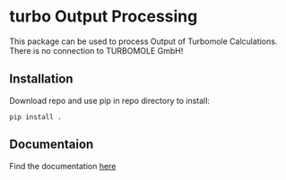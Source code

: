 turbo Output Processing
==============
This package can be used to process Output of Turbomole Calculations. There is no connection to TURBOMOLE GmbH!


Installation
------------

Download repo and use pip in repo directory to install:
````commandline
pip install .
````
Documentaion
------------
Find the documentation [here](https://topdocu.github.io/)
